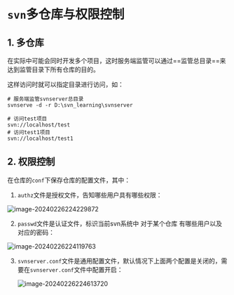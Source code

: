 # `svn`多仓库与权限控制

## 1. 多仓库

在实际中可能会同时开发多个项目，这时服务端监管可以通过==监管总目录==来达到监管目录下所有仓库的目的。

这样访问时就可以指定目录进行访问，如：

```shell
# 服务端监管svnserver总目录
svnserve -d -r D:\svn_learning\svnserver

# 访问test项目
svn://localhost/test
# 访问test1项目
svn://localhost/test1
```

## 2. 权限控制

在仓库的`conf`下保存仓库的配置文件，其中：

1. `authz`文件是授权文件，告知哪些用户具有哪些权限：

![image-20240226224229872](E:\Note\版本控制工具\svn\svn多仓库与权限控制.assets\image-20240226224229872.png)

2. `passwd`文件是认证文件，标识当前svn系统中 对于某个仓库 有哪些用户以及对应的密码：

![image-20240226224119763](E:\Note\版本控制工具\svn\svn多仓库与权限控制.assets\image-20240226224119763.png)

3. `svnserver.conf`文件是通用配置文件，默认情况下上面两个配置是关闭的，需要在`svnserver.conf`文件中配置开启：

   ![image-20240226224613720](E:\Note\版本控制工具\svn\svn多仓库与权限控制.assets\image-20240226224613720.png)

​		